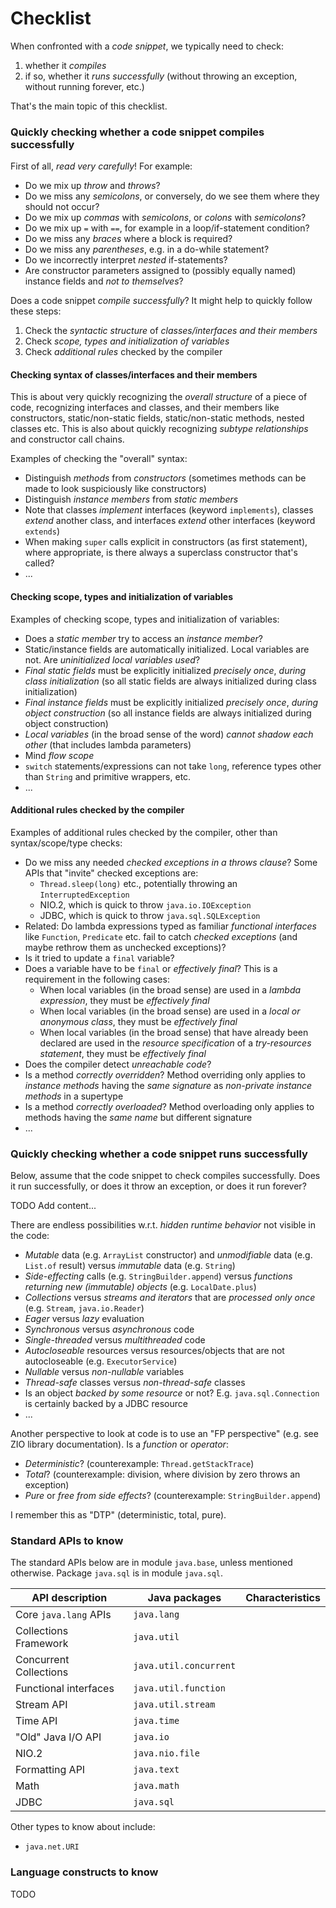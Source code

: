 # Checklist

When confronted with a *code snippet*, we typically need to check:
1. whether it *compiles*
2. if so, whether it *runs successfully* (without throwing an exception, without running forever, etc.)

That's the main topic of this checklist.

### Quickly checking whether a code snippet compiles successfully

First of all, *read very carefully*! For example:
* Do we mix up *throw* and *throws*?
* Do we miss any *semicolons*, or conversely, do we see them where they should not occur?
* Do we mix up *commas* with *semicolons*, or *colons* with *semicolons*?
* Do we mix up `=` with `==`, for example in a loop/if-statement condition?
* Do we miss any *braces* where a block is required?
* Do we miss any *parentheses*, e.g. in a do-while statement?
* Do we incorrectly interpret *nested* if-statements?
* Are constructor parameters assigned to (possibly equally named) instance fields and *not to themselves*?

Does a code snippet *compile successfully*? It might help to quickly follow these steps:

1. Check the *syntactic structure* of *classes/interfaces and their members*
2. Check *scope, types and initialization of variables*
3. Check *additional rules* checked by the compiler

#### Checking syntax of classes/interfaces and their members

This is about very quickly recognizing the *overall structure* of a piece of code, recognizing interfaces and classes,
and their members like constructors, static/non-static fields, static/non-static methods, nested classes etc. This is
also about quickly recognizing *subtype relationships* and constructor call chains.

Examples of checking the "overall" syntax:
* Distinguish *methods* from *constructors* (sometimes methods can be made to look suspiciously like constructors)
* Distinguish *instance members* from *static members*
* Note that classes *implement* interfaces (keyword `implements`), classes *extend* another class, and interfaces *extend* other interfaces (keyword `extends`)
* When making `super` calls explicit in constructors (as first statement), where appropriate, is there always a superclass constructor that's called?
* ...

#### Checking scope, types and initialization of variables

Examples of checking scope, types and initialization of variables:
* Does a *static member* try to access an *instance member*?
* Static/instance fields are automatically initialized. Local variables are not. Are *uninitialized local variables used*?
* *Final static fields* must be explicitly initialized *precisely once*, *during class initialization* (so all static fields are always initialized during class initialization)
* *Final instance fields* must be explicitly initialized *precisely once*, *during object construction* (so all instance fields are always initialized during object construction)
* *Local variables* (in the broad sense of the word) *cannot shadow each other* (that includes lambda parameters)
* Mind *flow scope*
* `switch` statements/expressions can not take `long`, reference types other than `String` and primitive wrappers, etc.
* ...

#### Additional rules checked by the compiler

Examples of additional rules checked by the compiler, other than syntax/scope/type checks:
* Do we miss any needed *checked exceptions in a throws clause*? Some APIs that "invite" checked exceptions are:
  * `Thread.sleep(long)` etc., potentially throwing an `InterruptedException`
  * NIO.2, which is quick to throw `java.io.IOException`
  * JDBC, which is quick to throw `java.sql.SQLException`
* Related: Do lambda expressions typed as familiar *functional interfaces* like `Function`, `Predicate` etc. fail to catch *checked exceptions* (and maybe rethrow them as unchecked exceptions)?
* Is it tried to update a `final` variable?
* Does a variable have to be `final` or *effectively final*? This is a requirement in the following cases:
  * When local variables (in the broad sense) are used in a *lambda expression*, they must be *effectively final*
  * When local variables (in the broad sense) are used in a *local or anonymous class*, they must be *effectively final*
  * When local variables (in the broad sense) that have already been declared are used in the *resource specification* of a *try-resources statement*, they must be *effectively final*
* Does the compiler detect *unreachable code*?
* Is a method *correctly overridden*? Method overriding only applies to *instance methods* having the *same signature* as *non-private instance methods* in a supertype
* Is a method *correctly overloaded*? Method overloading only applies to methods having the *same name* but different signature
* ...

### Quickly checking whether a code snippet runs successfully

Below, assume that the code snippet to check compiles successfully. Does it run successfully, or does it throw an exception,
or does it run forever?

TODO Add content...

There are endless possibilities w.r.t. *hidden runtime behavior* not visible in the code:
* *Mutable* data (e.g. `ArrayList` constructor) and *unmodifiable* data (e.g. `List.of` result) versus *immutable* data (e.g. `String`)
* *Side-effecting* calls (e.g. `StringBuilder.append`) versus *functions returning new (immutable) objects* (e.g. `LocalDate.plus`)
* *Collections* versus *streams and iterators* that are *processed only once* (e.g. `Stream`, `java.io.Reader`)
* *Eager* versus *lazy* evaluation
* *Synchronous* versus *asynchronous* code
* *Single-threaded* versus *multithreaded* code
* *Autocloseable* resources versus resources/objects that are not autocloseable (e.g. `ExecutorService`)
* *Nullable* versus *non-nullable* variables
* *Thread-safe* classes versus *non-thread-safe* classes
* Is an object *backed by some resource* or not? E.g. `java.sql.Connection` is certainly backed by a JDBC resource
* ...

Another perspective to look at code is to use an "FP perspective" (e.g. see ZIO library documentation).
Is a *function* or *operator*:
* *Deterministic*? (counterexample: `Thread.getStackTrace`)
* *Total*? (counterexample: division, where division by zero throws an exception)
* *Pure* or *free from side effects*? (counterexample: `StringBuilder.append`)

I remember this as "DTP" (deterministic, total, pure).

### Standard APIs to know

The standard APIs below are in module `java.base`, unless mentioned otherwise. Package `java.sql` is in module `java.sql`.

| API description             | Java packages          | Characteristics                             |
|-----------------------------|------------------------|---------------------------------------------|
| Core `java.lang` APIs       | `java.lang`            |                                             |
| Collections Framework       | `java.util`            |                                             |
| Concurrent Collections      | `java.util.concurrent` |                                             |
| Functional interfaces       | `java.util.function`   |                                             |
| Stream API                  | `java.util.stream`     |                                             |
| Time API                    | `java.time`            |                                             |
| "Old" Java I/O API          | `java.io`              |                                             |
| NIO.2                       | `java.nio.file`        |                                             |
| Formatting API              | `java.text`            |                                             |
| Math                        | `java.math`            |                                             |
| JDBC                        | `java.sql`             |                                             |

Other types to know about include:
* `java.net.URI`

### Language constructs to know

TODO
